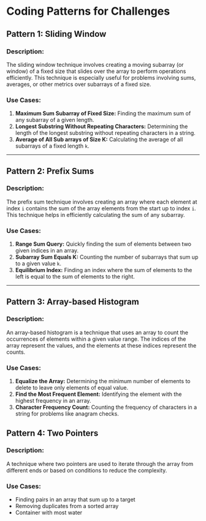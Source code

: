 # Coding Patterns for Challenges

## Pattern 1: Sliding Window

### Description:
The sliding window technique involves creating a moving subarray (or window) of a fixed size that slides over the array to perform operations efficiently. This technique is especially useful for problems involving sums, averages, or other metrics over subarrays of a fixed size.

### Use Cases:
1. **Maximum Sum Subarray of Fixed Size:** Finding the maximum sum of any subarray of a given length.
2. **Longest Substring Without Repeating Characters:** Determining the length of the longest substring without repeating characters in a string.
3. **Average of All Sub arrays of Size K:** Calculating the average of all subarrays of a fixed length `k`.

---

## Pattern 2: Prefix Sums

### Description:
The prefix sum technique involves creating an array where each element at index `i` contains the sum of the array elements from the start up to index `i`. This technique helps in efficiently calculating the sum of any subarray.

### Use Cases:
1. **Range Sum Query:** Quickly finding the sum of elements between two given indices in an array.
2. **Subarray Sum Equals K:** Counting the number of subarrays that sum up to a given value `k`.
3. **Equilibrium Index:** Finding an index where the sum of elements to the left is equal to the sum of elements to the right.

---

## Pattern 3: Array-based Histogram

### Description:
An array-based histogram is a technique that uses an array to count the occurrences of elements within a given value range. The indices of the array represent the values, and the elements at these indices represent the counts.

### Use Cases:
1. **Equalize the Array:** Determining the minimum number of elements to delete to leave only elements of equal value.
2. **Find the Most Frequent Element:** Identifying the element with the highest frequency in an array.
3. **Character Frequency Count:** Counting the frequency of characters in a string for problems like anagram checks.

## Pattern 4: Two Pointers
   
### Description: 

A technique where two pointers are used to iterate through the array from different ends or based on conditions to reduce the complexity.

### Use Cases:
- Finding pairs in an array that sum up to a target
- Removing duplicates from a sorted array
- Container with most water